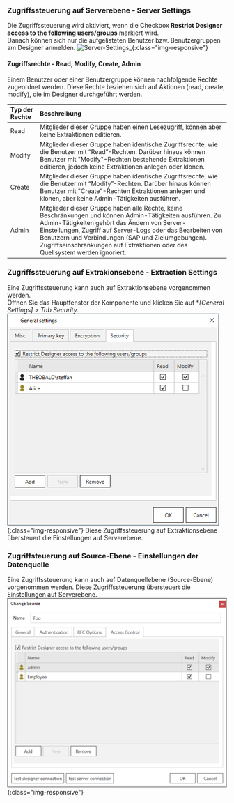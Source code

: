 
### Zugriffssteuerung auf Serverebene - Server Settings

Die Zugriffssteuerung wird aktiviert, wenn die Checkbox **Restrict Designer access to the following users/groups** markiert wird.<br>
Danach können sich nur die aufgelisteten Benutzer bzw. Benutzergruppen am Designer anmelden.
![Server-Settings_](/img/content/Server-Settings.png){:class="img-responsive"}


#### Zugriffsrechte - Read, Modify, Create, Admin

Einem Benutzer oder einer Benutzergruppe können nachfolgende Rechte zugeordnet werden. Diese Rechte beziehen sich auf Aktionen (read, create, modify), die im Designer durchgeführt werden. 

| Typ der Rechte | Beschreibung |
| :------ |:--- | 
| Read | Mitglieder dieser Gruppe haben einen Lesezugriff, können aber keine Extraktionen editieren.|
| Modify | Mitglieder dieser Gruppe haben identische Zugriffsrechte, wie die Benutzer mit “Read”-Rechten. Darüber hinaus können Benutzer mit "Modify"-Rechten bestehende Extraktionen editieren, jedoch keine Extraktionen anlegen oder klonen.|
|Create| Mitglieder dieser Gruppe haben identische Zugriffsrechte, wie die Benutzer mit “Modify”-Rechten. Darüber hinaus können Benutzer mit "Create"-Rechten Extraktionen anlegen und klonen, aber keine Admin-Tätigkeiten ausführen.|
|Admin|Mitglieder dieser Gruppe haben alle Rechte, keine Beschränkungen und können Admin-Tätigkeiten ausführen. Zu Admin-Tätigkeiten gehört das Ändern von Server-Einstellungen, Zugriff auf Server-Logs oder das Bearbeiten von Benutzern und Verbindungen (SAP und Zielumgebungen). Zugriffseinschränkungen auf Extraktionen oder des Quellsystem werden ignoriert.|


### Zugriffssteuerung auf Extrakionsebene - Extraction Settings 
Eine Zugriffssteuerung kann auch auf Extraktionsebene vorgenommen werden. <br>
Öffnen Sie das Hauptfenster der Komponente und klicken Sie auf **[General Settings] > Tab *Security**. 
![Extraction-Settings_](/img/content/XU_Extraction_Security3.png){:class="img-responsive"}
Diese Zugriffssteuerung auf Extraktionsebene übersteuert die Einstellungen auf Serverebene.


### Zugriffsteuerung auf Source-Ebene - Einstellungen der Datenquelle
Eine Zugriffssteuerung kann auch auf Datenquellebene (Source-Ebene) vorgenommen werden. Diese Zugriffssteuerung übersteuert die Einstellungen auf Serverebene.
![Server-Settings_](/img/content/xu/sap_source-accesscontrol.png){:class="img-responsive"}


